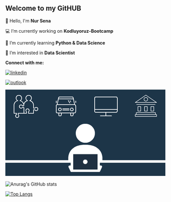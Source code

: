 ##       Welcome to my GitHUB
👋 Hello, I'm **Nur Sena**

💻 I’m currently working on **Kodluyoruz-Bootcamp**

📌 I’m currently learning **Python & Data Science**

👀 I’m interested in **Data Scientist**



**Connect with me:**


[![linkedin](https://img.shields.io/badge/-linkedin-757575?style=flat-quare&labelColor=757575&logo=linkedin&logoColor=white&link=link)](https://www.linkedin.com/in/nursenabozdag/overlay/contact-info/linkedin.com/in/nursenabozdag)

[![outlook](https://img.shields.io/badge/-outlook-757575?style=flat-quare&labelColor=757575&logo=outlook&logoColor=white&link=link)](nursenabozdag@outlook.com)





   <img src="https://github.com/nursenabozdag/nursenabozdag/blob/main/98280c9ae6e97b29681fccbf04e57117.gif" width="auto">





![Anurag's GitHub stats](https://github-readme-stats.vercel.app/api?username=nursenabozdag&show_icons=true&theme=dark)




[![Top Langs](https://github-readme-stats.vercel.app/api/top-langs/?username=nursenabozdag&langs_count=8)](https://github.com/anuraghazra/github-readme-stats)




